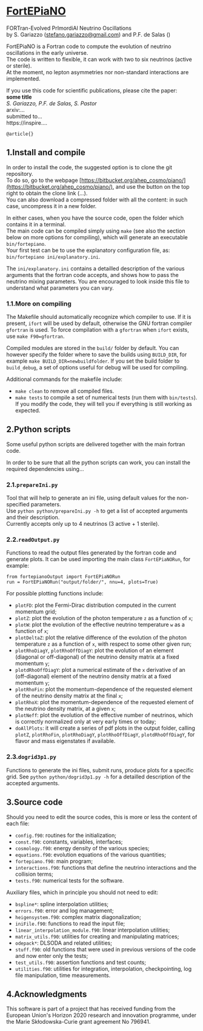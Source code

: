 # [FortEPiaNO](https://bitbucket.org/ahep_cosmo/piano/)
FORTran-Evolved PrImordiAl Neutrino Oscillations  
by S. Gariazzo (stefano.gariazzo@gmail.com) and P.F. de Salas ()

FortEPiaNO is a Fortran code to compute the evolution of neutrino oscillations in the early universe.  
The code is written to flexible, it can work with two to six neutrinos (active or sterile).  
At the moment, no lepton asymmetries nor non-standard interactions are implemented.

If you use this code for scientific publications, please cite the paper:  
**some title**  
_S. Gariazzo, P.F. de Salas, S. Pastor_  
arxiv:...  
submitted to...  
https://inspire....  
```
@article{}
```

## 1.Install and compile
In order to install the code, the suggested option is to clone the git repository.  
To do so, go to the webpage [https://bitbucket.org/ahep_cosmo/piano/](https://bitbucket.org/ahep_cosmo/piano/),
and use the button on the top right to obtain the clone link (...).  
You can also download a compressed folder with all the content: in such case, uncompress it in a new folder.

In either cases, when you have the source code, open the folder which contains it in a terminal.  
The main code can be compiled simply using `make` (see also the section below on more options for compiling),
which will generate an executable `bin/fortepiano`.  
Your first test can be to use the explanatory configuration file, as: `bin/fortepiano ini/explanatory.ini`.

The `ini/explanatory.ini` contains a detailled description of the various arguments that the fortran code accepts, and shows how to pass the neutrino mixing parameters.
You are encouraged to look inside this file to understand what parameters you can vary.

### 1.1.More on compiling
The Makefile should automatically recognize which compiler to use.
If it is present, `ifort` will be used by default, otherwise the GNU fortran compiler `gfortran` is used.
To force compilation with a `gfortran` when `ifort` exists, use `make F90=gfortran`.

Compiled modules are stored in the `build/` folder by default. You can however specify the folder where to save the builds using `BUILD_DIR`, for example `make BUILD_DIR=newbuildfolder`.
If you set the build folder to `build_debug`, a set of options useful for debug will be used for compiling.

Additional commands for the makefile include:
* `make clean` to remove all compiled files.
* `make tests` to compile a set of numerical tests (run them with `bin/tests`). If you modify the code, they will tell you if everything is still working as expected.

## 2.Python scripts
Some useful python scripts are delivered together with the main fortran code.

In order to be sure that all the python scripts can work, you can install the required dependencies using...

### 2.1.`prepareIni.py`
Tool that will help to generate an ini file, using default values for the non-specified parameters.  
Use `python python/prepareIni.py -h` to get a list of accepted arguments and their description.  
Currently accepts only up to 4 neutrinos (3 active + 1 sterile).

### 2.2.`readOutput.py`
Functions to read the output files generated by the fortran code and generate plots.
It can be used importing the main class `FortEPiaNORun`, for example:
```
from fortepianoOutput import FortEPiaNORun
run = FortEPiaNORun("output/folder/", nnu=4, plots=True)
```
For possible plotting functions include:
* `plotFD`: plot the Fermi-Dirac distribution computed in the current momentum grid;
* `plotZ`: plot the evolution of the photon temperature `z` as a function of `x`;
* `plotW`: plot the evolution of the effective neutrino temperature `w` as a function of `x`;
* `plotDeltaZ`: plot the relative difference of the evolution of the photon temperature `z` as a function of `x`, with respect to some other given run;
* `plotRhoDiagY`, `plotRhoOffDiagY`: plot the evolution of an element (diagonal or off-diagonal) of the neutrino density matrix at a fixed momentum `y`;
* `plotdRhoOffDiagY`: plot a numerical estimate of the `x` derivative of an (off-diagonal) element of the neutrino density matrix at a fixed momentum `y`;
* `plotRhoFin`: plot the momentum-dependence of the requested element of the neutrino density matrix at the final `x`;
* `plotRhoX`: plot the momentum-dependence of the requested element of the neutrino density matrix, at a given `x`;
* `plotNeff`: plot the evolution of the effective number of neutrinos, which is correctly normalized only at very early times or today;
* `doAllPlots`: it will create a series of pdf plots in the output folder, calling
`plotZ`, `plotRhoFin`, `plotRhoDiagY`, `plotRhoOffDiagY`, `plotdRhoOffDiagY`,
for flavor and mass eigenstates if available.

### 2.3.`dogrid3p1.py`
Functions to generate the ini files, submit runs, produce plots for a specific grid.
See `python python/dogrid3p1.py -h` for a detailled description of the accepted arguments.

## 3.Source code
Should you need to edit the source codes, this is more or less the content of each file:
* `config.f90`: routines for the initialization;
* `const.f90`: constants, variables, interfaces;
* `cosmology.f90`: energy density of the various species;
* `equations.f90`: evolution equations of the various quantities;
* `fortepiano.f90`: main program;
* `interactions.f90`: functions that define the neutrino interactions and the collision terms;
* `tests.f90`: numerical tests for the software.

Auxiliary files, which in principle you should not need to edit:
* `bspline*`: spline interpolation utilities;
* `errors.f90`: error and log management;
* `heigensystem.f90`: complex matrix diagonalization;
* `iniFile.f90`: functions to read the input file;
* `linear_interpolation_module.f90`: linear interpolation utilities;
* `matrix_utils.f90`: utilities for creating and manipulating matrices;
* `odepack*`: DLSODA and related utilities;
* `stuff.f90`: old functions that were used in previous versions of the code and now enter only the tests;
* `test_utils.f90`: assertion functions and test counts;
* `utilities.f90`: utilities for integration, interpolation, checkpointing, log file manipulation, time measurements.

## 4.Acknowledgments
This software is part of a project that has received funding from the European Union's Horizon 2020 research and innovation programme, under the Marie Skłodowska-Curie grant agreement No 796941.
